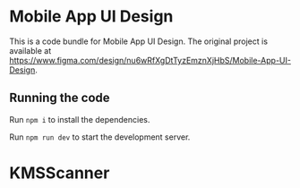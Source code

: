 
  # Mobile App UI Design

  This is a code bundle for Mobile App UI Design. The original project is available at https://www.figma.com/design/nu6wRfXgDtTyzEmznXjHbS/Mobile-App-UI-Design.

  ## Running the code

  Run `npm i` to install the dependencies.

  Run `npm run dev` to start the development server.
  # KMSScanner
